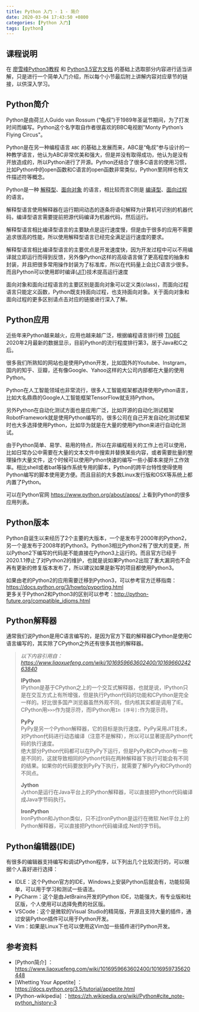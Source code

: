 ```yaml
---
title: Python 入门 - 1 - 简介
date: 2020-03-04 17:43:50 +0800
categories: [Python 入门]
tags: [python]
---
```


## 课程说明

在 [廖雪峰Python3教程](https://www.liaoxuefeng.com/wiki/1016959663602400) 和 [Python3.5官方文档](https://docs.python.org/3.5/tutorial/index.html) 的基础上选取部分内容进行适当讲解，只是进行一个简单入门介绍，所以每个小节最后附上讲解内容对应章节的链接，以供深入学习。

## Python简介

Python是由荷兰人Guido van Rossum (“龟叔”)于1989年圣诞节期间，为了打发时间而编写。Python这个名字取自作者很喜欢的BBC电视剧"Monty Python’s Flying Circus"。

Python是在另一种编程语言 `ABC` 的基础上发展而来，ABC是“龟叔”参与设计的一种教学语言，他认为ABC非常优美和强大，但是并没有取得成功，他认为是没有开放造成的，所以Python进行了开源。Python还结合了很多C语言的使用习惯，比如Python中的open函数和C语言的open函数非常类似，Python里同样也有文件描述符等概念。

Python是一种 [解释型](https://zh.wikipedia.org/wiki/%E7%9B%B4%E8%AD%AF%E8%AA%9E%E8%A8%80)、[面向对象](https://zh.wikipedia.org/wiki/%E9%9D%A2%E5%90%91%E5%AF%B9%E8%B1%A1%E7%A8%8B%E5%BA%8F%E8%AE%BE%E8%AE%A1) 的语言，相比较而言C则是 [编译型](https://zh.wikipedia.org/wiki/%E7%B7%A8%E8%AD%AF%E8%AA%9E%E8%A8%80)、[面向过程](https://zh.wikipedia.org/wiki/%E8%BF%87%E7%A8%8B%E5%BC%8F%E7%BC%96%E7%A8%8B) 的语言。

解释型语言使用解释器在运行期间动态的逐条将语句解释为计算机可识别的机器代码，编译型语言需要提前把源代码编译为机器代码，然后运行。  

解释型语言相比编译型语言的主要缺点是运行速度慢，但是由于很多的应用不需要追求很高的性能，所以使用解释型语言已经完全满足运行速度的要求。  

解释型语言相比编译型语言的主要优点是开发速度快，因为开发过程中可以不用编译就立即运行而得到反馈，另外像Python这样的高级语言做了更高程度的抽象和封装，并且把很多常用操作封装为了标准库，所以在代码量上会比C语言少很多。而且Python可以使用即时编译([JIT](https://zh.wikipedia.org/zh-hans/%E5%8D%B3%E6%99%82%E7%B7%A8%E8%AD%AF))技术提高运行速度  

面向对象和面向过程语言的主要区别是面向对象可以定义类(class)，而面向过程语言只能定义函数，Python既支持面向过程，也支持面向对象。关于面向对象和面向过程的更多区别请点击对应的链接进行深入了解。

## Python应用

近些年来Python越来越火，应用也越来越广泛，根据编程语言排行榜 [TIOBE](https://www.tiobe.com/tiobe-index/) 2020年2月最新的数据显示，目前Python的流行程度排行第3，居于Java和C之后。

很多我们所熟知的网站也是使用Python开发，比如国外的Youtube、Instgram，国内的知乎、豆瓣，还有像Google、Yahoo这样的大公司内部都在大量的使用Python。

Python在人工智能领域也非常流行，很多人工智能框架都选择使用Python语言，比如大名鼎鼎的Google人工智能框架TensorFlow就支持Python。

另外Python在自动化测试方面也是应用广泛，比如开源的自动化测试框架RobotFramework就是使用Python编写的，很多公司在自己开发自动化测试框架时也大多选择使用Python，比如华为就是在大量的使用Python来进行自动化测试。

由于Python简单、易学、易用的特点，所以在非编程相关的工作上也可以使用，比如日常办公中需要在大量的文本文件中搜索并替换某些内容，或者需要批量的整理操作大量文件，这个时候可以使用Python快速的编写一些小脚本来提升工作效率。相比shell或者bat等操作系统专用的脚本，Python的跨平台特性使得使用Python编写的脚本使用更方便。而且目前的大多数Linux发行版和OSX等系统上都内置了Python。

可以在Python官网 https://www.python.org/about/apps/ 上看到Python的很多应用列表。

## Python版本

Python自诞生以来经历了2个主要的大版本，一个是发布于2000年的Python2，另一个是发布于2008年的Python3。Python3相比Python2有了很大的变更，所以Python2下编写的代码是不能直接在Python3上运行的。而且官方已经于2020.1.1停止了对Python2的维护，也就是说如果Python2出现了重大漏洞也不会再有更新的修复版本发布了，所以建议如果是新写的项目都使用Python3。

如果由老的Python2的应用需要迁移到Python3，可以参考官方迁移指南：https://docs.python.org/3/howto/pyporting.html  
更多关于Python2和Python3的区别可以参考：http://python-future.org/compatible_idioms.html

## Python解释器

通常我们说Python是用C语言编写的，是因为官方下载的解释器CPython是使用C语言编写的，其实除了CPython之外还有很多其他的解释器。

> *以下内容引用自：https://www.liaoxuefeng.com/wiki/1016959663602400/1016966024263840*
>  
> **IPython**  
> IPython是基于CPython之上的一个交互式解释器，也就是说，IPython只是在交互方式上有所增强，但是执行Python代码的功能和CPython是完全一样的。好比很多国产浏览器虽然外观不同，但内核其实都是调用了IE。  
> CPython用`>>>`作为提示符，而IPython用`In [序号]:`作为提示符。
> 
> **PyPy**  
> PyPy是另一个Python解释器，它的目标是执行速度。PyPy采用JIT技术，对Python代码进行动态编译（注意不是解释），所以可以显著提高Python代码的执行速度。  
> 绝大部分Python代码都可以在PyPy下运行，但是PyPy和CPython有一些是不同的，这就导致相同的Python代码在两种解释器下执行可能会有不同的结果。如果你的代码要放到PyPy下执行，就需要了解PyPy和CPython的不同点。
> 
> **Jython**  
> Jython是运行在Java平台上的Python解释器，可以直接把Python代码编译成Java字节码执行。
> 
> **IronPython**  
> IronPython和Jython类似，只不过IronPython是运行在微软.Net平台上的Python解释器，可以直接把Python代码编译成.Net的字节码。

## Python编辑器(IDE)

有很多的编辑器支持编写和调试Python程序，以下列出几个比较流行的，可以根据个人喜好进行选择：
* IDLE：这个Python官方的IDE，Windows上安装Python后就会有，功能较简单，可以用于学习和测试一些语法。
* PyCharm：这个是由JetBrains开发的Python IDE，功能强大，有专业版和社区版，个人使用可以选择免费的社区版。
* VSCode：这个是微软的Visual Studio的精简版，开源且支持大量的插件，通过安装Python插件可以用于Python开发。
* Vim：如果是Linux下也可以使用这Vim加一些插件进行Python开发。

## 参考资料

- [Python简介] ：https://www.liaoxuefeng.com/wiki/1016959663602400/1016959735620448
- [Whetting Your Appetite] ：https://docs.python.org/3.5/tutorial/appetite.html
- [Python-wikipedia] ：https://zh.wikipedia.org/wiki/Python#cite_note-python_history-3
